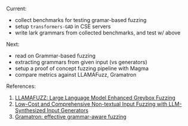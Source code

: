 Current:

- collect benchmarks for testing gramar-based fuzzing
- setup `transformers-GAD` in CSE servers
- write lark grammars from collected benchmarks, and test w/ above

Next:

- read on Grammar-based fuzzing
- extracting grammars from given input (vs generators)
- setup a proof of concept fuzzing pipeline with Magma
- compare metrics against LLAMAFuzz, Gramatron

References:

1. [LLAMAFUZZ: Large Language Model Enhanced Greybox Fuzzing](https://arxiv.org/abs/2406.07714)
2. [Low-Cost and Comprehensive Non-textual Input Fuzzing with LLM-Synthesized Input Generators](https://arxiv.org/abs/2501.19282)
3. [Gramatron: effective grammar-aware fuzzing](https://dl.acm.org/doi/10.1145/3460319.3464814)
